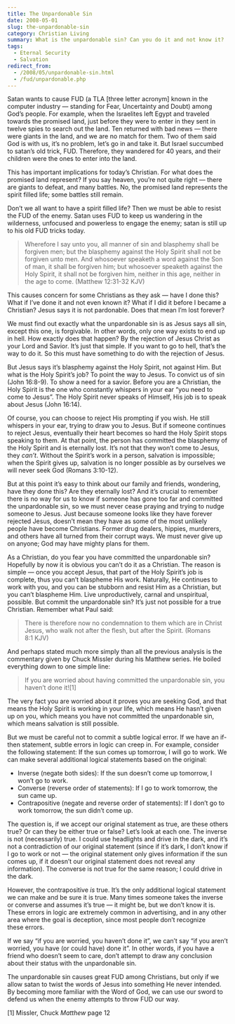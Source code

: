 ```yaml
---
title: The Unpardonable Sin
date: 2008-05-01
slug: the-unpardonable-sin
category: Christian Living
summary: What is the unpardonable sin? Can you do it and not know it?
tags:
  - Eternal Security
  - Salvation
redirect_from:
  - /2008/05/unpardonable-sin.html
  - /fud/unpardonable.php
---
```




Satan wants to cause FUD (a TLA [three letter acronym] known in the
computer industry — standing for Fear, Uncertainty and Doubt) among
God’s people. For example, when the Israelites left Egypt and traveled
towards the promised land, just before they were to enter in they sent
in twelve spies to search out the land. Ten returned with bad news —
there were giants in the land, and we are no match for them. Two of them
said God is with us, it’s no problem, let’s go in and take it. But
Israel succumbed to satan’s old trick, FUD. Therefore, they wandered for
40 years, and their children were the ones to enter into the land.

This has important implications for today’s Christian. For what does the
promised land represent? If you say heaven, you’re not quite right —
there are giants to defeat, and many battles. No, the promised land
represents the spirit filled life; some battles still remain.

Don’t we all want to have a spirit filled life? Then we must be able to
resist the FUD of the enemy. Satan uses FUD to keep us wandering in the
wilderness, unfocused and powerless to engage the enemy; satan is still
up to his old FUD tricks today.

> Wherefore I say unto you, all manner of sin and blasphemy shall be
> forgiven men; but the blasphemy against the Holy Spirit shall not be
> forgiven unto men. And whosoever speaketh a word against the Son of
> man, it shall be forgiven him; but whosoever speaketh against the Holy
> Spirit, it shall not be forgiven him, neither in this age, neither in
> the age to come. (Matthew 12:31-32 KJV)

This causes concern for some Christians as they ask — have I done this?
What if I’ve done it and not even known it? What if I did it before I
became a Christian? Jesus says it is not pardonable. Does that mean I’m
lost forever?

We must find out exactly what the unpardonable sin is as Jesus says all
sin, except this one, is forgivable. In other words, only one way exists
to end up in hell. How exactly does that happen? By the rejection of
Jesus Christ as your Lord and Savior. It’s just that simple. If you want
to go to hell, that’s the way to do it. So this must have something to
do with the rejection of Jesus.

But Jesus says it’s blasphemy against the Holy Spirit, not against Him.
But what is the Holy Spirit’s job? To point the way to Jesus. To convict
us of sin (John 16:8-9). To show a need for a savior. Before you are a
Christian, the Holy Spirit is the one who constantly whispers in your
ear “you need to come to Jesus”. The Holy Spirit never speaks of
Himself, His job is to speak about Jesus (John 16:14).

Of course, you can choose to reject His prompting if you wish. He still
whispers in your ear, trying to draw you to Jesus. But if someone
continues to reject Jesus, eventually their heart becomes so hard the
Holy Spirit stops speaking to them. At that point, the person has
committed the blasphemy of the Holy Spirit and is eternally lost. It’s
not that they won’t come to Jesus, they *can’t*. Without the Spirit’s
work in a person, salvation is impossible; when the Spirit gives up,
salvation is no longer possible as by ourselves we will never seek God
(Romans 3:10-12).

But at this point it’s easy to think about our family and friends,
wondering, have they done this? Are they eternally lost? And it’s
crucial to remember there is no way for us to know if someone has gone
too far and committed the unpardonable sin, so we must never cease
praying and trying to nudge someone to Jesus. Just because someone looks
like they have forever rejected Jesus, doesn’t mean they have as some of
the most unlikely people have become Christians. Former drug dealers,
hippies, murderers, and others have all turned from their corrupt ways.
We must never give up on anyone; God may have mighty plans for them.

As a Christian, do you fear you have committed the unpardonable sin?
Hopefully by now it is obvious you can’t do it as a Christian. The
reason is simple — once you accept Jesus, that part of the Holy Spirit’s
job is complete, thus you can’t blaspheme His work. Naturally, He
continues to work with you, and you can be stubborn and resist Him as a
Christian, but you can’t blaspheme Him. Live unproductively, carnal and
unspiritual, possible. But commit the unpardonable sin? It’s just not
possible for a true Christian. Remember what Paul said:

> There is therefore now no condemnation to them which are in Christ
> Jesus, who walk not after the flesh, but after the Spirit. (Romans 8:1 KJV)

And perhaps stated much more simply than all the previous analysis is
the commentary given by Chuck Missler during his Matthew series. He
boiled everything down to one simple line:

> If you are worried about having committed the unpardonable sin, you
> haven’t done it![1]

The very fact you are worried about it proves you are seeking God, and
that means the Holy Spirit is working in your life, which means He
hasn’t given up on you, which means you have not committed the
unpardonable sin, which means salvation is still possible.

But we must be careful not to commit a subtle logical error. If we have
an if-then statement, subtle errors in logic can creep in. For example,
consider the following statement: If the sun comes up tomorrow, I will
go to work. We can make several additional logical statements based on
the original:

-   Inverse (negate both sides): If the sun doesn’t come up tomorrow, I
    won’t go to work.
-   Converse (reverse order of statements): If I go to work tomorrow,
    the sun came up.
-   Contrapositive (negate and reverse order of statements): If I don’t
    go to work tomorrow, the sun didn’t come up.

The question is, if we accept our original statement as true, are these
others true? Or can they be either true or false? Let’s look at each
one. The inverse is not (necessarily) true. I could use headlights and
drive in the dark, and it’s not a contradiction of our original
statement (since if it’s dark, I don’t know if I go to work or not — the
original statement only gives information if the sun comes up, if it
doesn’t our original statement does not reveal any information). The
converse is not true for the same reason; I could drive in the dark.

However, the contrapositive *is* true. It’s the only additional logical
statement we can make and be sure it is true. Many times someone takes
the inverse or converse and assumes it’s true — it might be, but we
don’t know it is. These errors in logic are extremely common in
advertising, and in any other area where the goal is deception, since
most people don’t recognize these errors.

If we say “if you are worried, you haven’t done it”, we can’t say “if
you aren’t worried, you have (or could have) done it”. In other words,
if you have a friend who doesn’t seem to care, don’t attempt to draw any
conclusion about their status with the unpardonable sin.

The unpardonable sin causes great FUD among Christians, but only if we
allow satan to twist the words of Jesus into something He never
intended. By becoming more familiar with the Word of God, we can use our
sword to defend us when the enemy attempts to throw FUD our way.

[1] Missler, Chuck *Matthew* page 12

